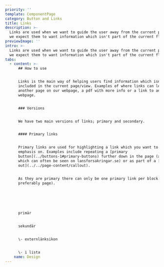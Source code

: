 ```yaml
---
priority: ''
template: ComponentPage
category: Button and Links
title: Links
description: >-
  Links are used when we want to guide the user away from the current page, as
  we expect them to want information which isn't part of the current flow.
previewImage: ''
intro: >-
  Links are used when we want to guide the user away from the current page, as
  we expect them to want information which isn't part of the current flow.
tabs:
  - content: >-
      ## How to use


      Links is the main way of helping users find information which isn't
      included in the current page/view. Examples of where links can lead are
      another page on our webpage, a pdf with more info or a link to an external
      webpage. 


      ### Versions


      We have two main versions of links; primary and secondary. 


      #### Primary links


      Primary links are used for highlighting a link which you want to put extra
      emphasis on. Examples include repeating a [primary
      button](../buttons-1#primary-buttons) further down in the page (a pattern
      which can often be seen on lansforsakringar.se) or as part of a [call
      out](../../page-content/callout).


      As they are primary there can only be one primary link per block (and
      preferably page).






      primär


      sekundär


      \- externlänksikon


      \- i lista
    name: Design
---
```


